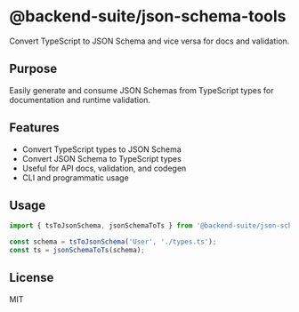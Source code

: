 # @backend-suite/json-schema-tools

Convert TypeScript to JSON Schema and vice versa for docs and validation.

## Purpose
Easily generate and consume JSON Schemas from TypeScript types for documentation and runtime validation.

## Features
- Convert TypeScript types to JSON Schema
- Convert JSON Schema to TypeScript types
- Useful for API docs, validation, and codegen
- CLI and programmatic usage

## Usage
```ts
import { tsToJsonSchema, jsonSchemaToTs } from '@backend-suite/json-schema-tools';

const schema = tsToJsonSchema('User', './types.ts');
const ts = jsonSchemaToTs(schema);
```

## License
MIT 